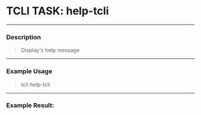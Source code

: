 # TCLI TASK: help-tcli

---
### Description
> Display's help message

---
### Example Usage
> tcli help-tcli



---
### Example Result:
